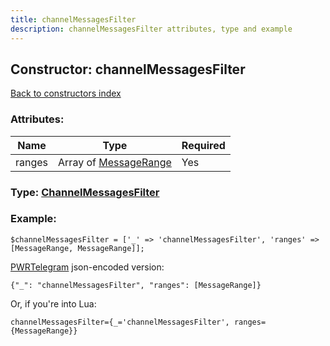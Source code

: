 ```yaml
---
title: channelMessagesFilter
description: channelMessagesFilter attributes, type and example
---
```

## Constructor: channelMessagesFilter  
[Back to constructors index](index.md)



### Attributes:

| Name     |    Type       | Required |
|----------|---------------|----------|
|ranges|Array of [MessageRange](../types/MessageRange.md) | Yes|



### Type: [ChannelMessagesFilter](../types/ChannelMessagesFilter.md)


### Example:

```
$channelMessagesFilter = ['_' => 'channelMessagesFilter', 'ranges' => [MessageRange, MessageRange]];
```  

[PWRTelegram](https://pwrtelegram.xyz) json-encoded version:

```
{"_": "channelMessagesFilter", "ranges": [MessageRange]}
```


Or, if you're into Lua:  


```
channelMessagesFilter={_='channelMessagesFilter', ranges={MessageRange}}

```


